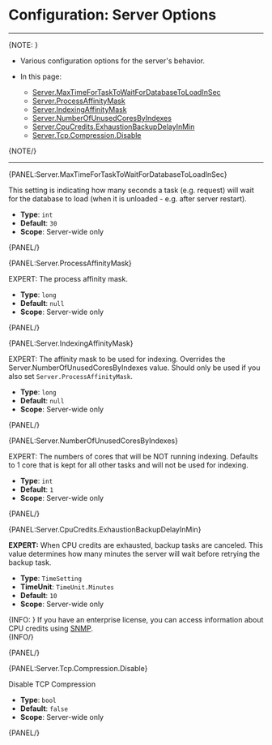 # Configuration: Server Options

---

{NOTE: }

* Various configuration options for the server's behavior.  

* In this page:  
    * [Server.MaxTimeForTaskToWaitForDatabaseToLoadInSec](../../server/configuration/server-configuration#server.maxtimefortasktowaitfordatabasetoloadinsec)  
    * [Server.ProcessAffinityMask](../../server/configuration/server-configuration#server.processaffinitymask)  
    * [Server.IndexingAffinityMask](../../server/configuration/server-configuration#server.indexingaffinitymask)  
    * [Server.NumberOfUnusedCoresByIndexes](../../server/configuration/server-configuration#server.numberofunusedcoresbyindexes)  
    * [Server.CpuCredits.ExhaustionBackupDelayInMin](../../server/configuration/server-configuration#server.cpucredits.exhaustionbackupdelayinmin)  
    * [Server.Tcp.Compression.Disable](../../server/configuration/server-configuration#server.tcp.compression.disable)  

{NOTE/}

---

{PANEL:Server.MaxTimeForTaskToWaitForDatabaseToLoadInSec}

This setting is indicating how many seconds a task (e.g. request) will wait for the database to load (when it is unloaded - e.g. after server restart).

- **Type**: `int`
- **Default**: `30`
- **Scope**: Server-wide only

{PANEL/}

{PANEL:Server.ProcessAffinityMask}

EXPERT: The process affinity mask.

- **Type**: `long`
- **Default**: `null`
- **Scope**: Server-wide only

{PANEL/}

{PANEL:Server.IndexingAffinityMask}

EXPERT: The affinity mask to be used for indexing. Overrides the Server.NumberOfUnusedCoresByIndexes value. Should only be used if you also set `Server.ProcessAffinityMask`.

- **Type**: `long`
- **Default**: `null`
- **Scope**: Server-wide only

{PANEL/}

{PANEL:Server.NumberOfUnusedCoresByIndexes}

EXPERT: The numbers of cores that will be NOT running indexing. Defaults to 1 core that is kept for all other tasks and will not be used for indexing.

- **Type**: `int`
- **Default**: `1`
- **Scope**: Server-wide only

{PANEL/}

{PANEL:Server.CpuCredits.ExhaustionBackupDelayInMin}

**EXPERT:** When CPU credits are exhausted, backup tasks are canceled. This value 
determines how many minutes the server will wait before retrying the backup task.  

- **Type**: `TimeSetting`  
- **TimeUnit**: `TimeUnit.Minutes`  
- **Default**: `10`  
- **Scope**: Server-wide only  

{INFO: }
If you have an enterprise license, you can access information about CPU credits 
using [SNMP](../../server/administration/SNMP/snmp).  
{INFO/}

{PANEL/}


{PANEL:Server.Tcp.Compression.Disable}

Disable TCP Compression

- **Type**: `bool`
- **Default**: `false`
- **Scope**: Server-wide only

{PANEL/}
